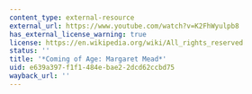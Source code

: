 ```yaml
---
content_type: external-resource
external_url: https://www.youtube.com/watch?v=K2FhWyulpb8
has_external_license_warning: true
license: https://en.wikipedia.org/wiki/All_rights_reserved
status: ''
title: '*Coming of Age: Margaret Mead*'
uid: e639a397-f1f1-484e-bae2-2dcd62ccbd75
wayback_url: ''
---
```

